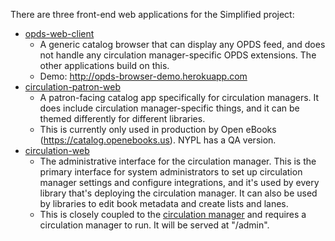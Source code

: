 There are three front-end web applications for the Simplified project:
- [opds-web-client](https://github.com/NYPL-Simplified/opds-web-client)
  - A generic catalog browser that can display any OPDS feed, and does not handle any circulation manager-specific OPDS extensions. The other applications build on this.
  - Demo: http://opds-browser-demo.herokuapp.com
- [circulation-patron-web](https://github.com/NYPL-Simplified/circulation-patron-web)
  - A patron-facing catalog app specifically for circulation managers. It does include circulation manager-specific things, and it can be themed differently for different libraries.
  - This is currently only used in production by Open eBooks (https://catalog.openebooks.us). NYPL has a QA version.
- [circulation-web](https://github.com/NYPL-Simplified/circulation-web)
  - The administrative interface for the circulation manager. This is the primary interface for system administrators to set up circulation manager settings and configure integrations, and it's used by every library that's deploying the circulation manager. It can also be used by libraries to edit book metadata and create lists and lanes.
  - This is closely coupled to the [circulation manager](https://github.com/NYPL-Simplified/circulation) and requires a circulation manager to run. It will be served at "/admin".